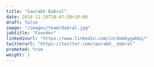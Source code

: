 ```yaml
---
title: "Saurabh Dabral"
date: 2018-11-19T10:47:58+10:00
draft: false
image: "/images/team/dabral.jpg"
jobtitle: "Founder"
linkedinurl: "https://www.linkedin.com/in/dabbygabby/"
twitterurl: "https://twitter.com/saurabh__dabral"
promoted: true
weight: 1
---
```



